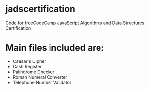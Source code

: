 # jadscertification
Code for freeCodeCamp JavaScript Algorithms and Data Structures Certification

# Main files included are:
- Caesar's Cipher
- Cash Register
- Palindrome Checker
- Roman Numeral Converter
- Telephone Number Validator
